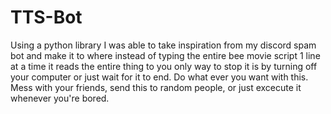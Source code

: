# TTS-Bot
Using a python library I was able to take inspiration from my discord spam bot and make it to where instead of typing the entire bee movie script 1 line at a time it reads the entire thing to you only way to stop it is by turning off your computer or just wait for it to end.
Do what ever you want with this. Mess with your friends, send this to random people, or just excecute it whenever you're bored.
